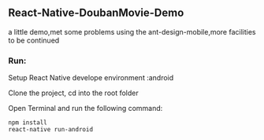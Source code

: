## React-Native-DoubanMovie-Demo 

a little demo,met some problems using the ant-design-mobile,more facilities to be continued



### Run:

Setup React Native develope environment :android

Clone the project, cd into the root folder

Open Terminal and run the following command:

    npm install
    react-native run-android